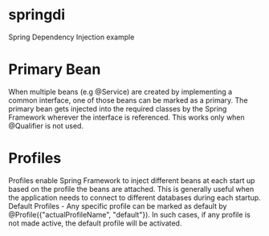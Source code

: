 # springdi
Spring Dependency Injection example

# Primary Bean
When multiple beans (e.g @Service) are created by implementing a common interface, one of those beans can be marked as a primary. The primary bean gets injected into the required classes by the Spring Framework wherever the interface is referenced. This works only when @Qualifier is not used.

# Profiles
Profiles enable Spring Framework to inject different beans at each start up based on the profile the beans are attached. This is generally useful when the application needs to connect to different databases during each startup.
Default Profiles - Any specific profile can be marked as default by @Profile({"actualProfileName", "default"}). In such cases, if any profile is not made active, the default profile will be activated.
